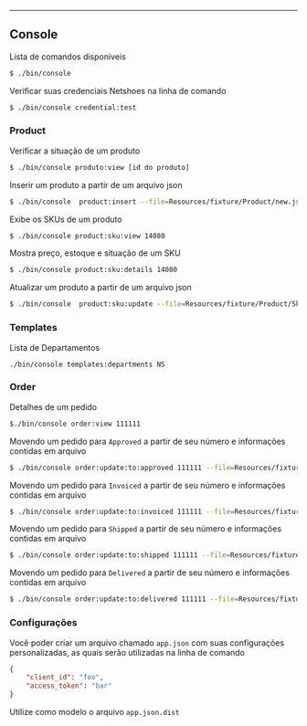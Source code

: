 ---

## Console

Lista de comandos disponíveis

```bash
$ ./bin/console
```

Verificar suas credenciais Netshoes na linha de comando

```bash
$ ./bin/console credential:test
```

### Product

Verificar a situação de um produto

```bash
$ ./bin/console produto:view [id do produto]
```

Inserir um produto a partir de um arquivo json

```bash
$ ./bin/console  product:insert --file=Resources/fixture/Product/new.json
```

Exibe os SKUs de um produto

```bash
$ ./bin/console product:sku:view 14080
```

Mostra preço, estoque e situação de um SKU

```bash
$ ./bin/console product:sku:details 14080
```

Atualizar um produto a partir de um arquivo json

```bash
$ ./bin/console  product:sku:update --file=Resources/fixture/Product/Sku/update.json
```


### Templates

Lista de Departamentos

    ./bin/console templates:departments NS

### Order

Detalhes de um pedido

```bash
$./bin/console order:view 111111
```

Movendo um pedido para ``Approved`` a partir de seu número e informações contidas em arquivo

```bash
$ ./bin/console order:update:to:approved 111111 --file=Resources/fixture/Order/Status/Request/toApproved.json
```

Movendo um pedido para ``Invoiced`` a partir de seu número e informações contidas em arquivo

```bash
$ ./bin/console order:update:to:invoiced 111111 --file=Resources/fixture/Order/Status/Request/toInvoiced.json
```

Movendo um pedido para ``Shipped`` a partir de seu número e informações contidas em arquivo

```bash
$ ./bin/console order:update:to:shipped 111111 --file=Resources/fixture/Order/Status/Request/toShipped.json
```

Movendo um pedido para ``Delivered`` a partir de seu número e informações contidas em arquivo

```bash
$ ./bin/console order:update:to:delivered 111111 --file=Resources/fixture/Order/Status/Request/toDelivered.json
```

### Configurações

Você poder criar um arquivo chamado ``app.json`` com suas configurações personalizadas, as quais serão utilizadas na linha de comando

```JSON
{
    "client_id": "foo",
    "access_token": "bar"
}
```

Utilize como modelo o arquivo ``app.json.dist``
